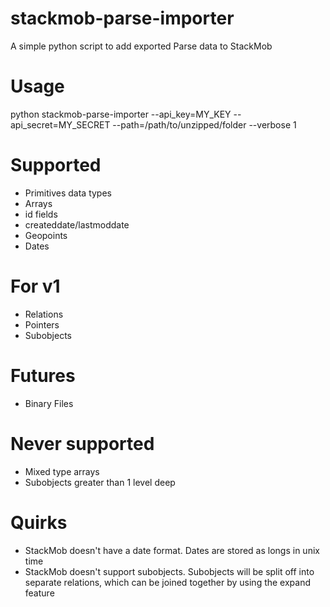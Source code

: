 stackmob-parse-importer
============

A simple python script to add exported Parse data to StackMob

# Usage
python stackmob-parse-importer --api_key=MY_KEY --api_secret=MY_SECRET --path=/path/to/unzipped/folder --verbose 1

# Supported
* Primitives data types
* Arrays
* id fields
* createddate/lastmoddate
* Geopoints
* Dates

# For v1
* Relations
* Pointers
* Subobjects

# Futures
* Binary Files

# Never supported
* Mixed type arrays
* Subobjects greater than 1 level deep

# Quirks
* StackMob doesn't have a date format. Dates are stored as longs in unix time
* StackMob doesn't support subobjects. Subobjects will be split off into separate relations, which can be joined together by using the expand feature

